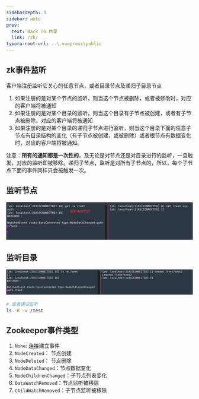 ```yaml
---
sidebarDepth: 3
sidebar: auto
prev:
  text: Back To 目录
  link: /zk/
typora-root-url: ..\.vuepress\public
---
```




## zk事件监听

客户端注册监听它关心的任意节点，或者目录节点及递归子目录节点 

1. 如果注册的是对某个节点的监听，则当这个节点被删除，或者被修改时，对应的客户端将被通知
2. 如果注册的是对某个目录的监听，则当这个目录有子节点被创建，或者有子节点被删除，对应的客户端将被通知
3. 如果注册的是对某个目录的递归子节点进行监听，则当这个目录下面的任意子节点有目录结构的变化（有子节点被创建，或被删除）或者根节点有数据变化时，对应的客户端将被通知。

注意：**所有的通知都是一次性的**，及无论是对节点还是对目录进行的监听，一旦触发，对应的监听即被移除。递归子节点，监听是对所有子节点的，所以，每个子节点下面的事件同样只会被触发一次。



## 监听节点

<img src="/images/zk/image-20211118055024699.png" alt="image-20211118055024699" />



## 监听目录

<img src="/images/zk/image-20211118055257990.png" alt="image-20211118055257990" />

```sh
# 或者递归监听
ls -R -w /test
```



##  **Zookeeper事件类型**

1. `None`: 连接建立事件
2. `NodeCreated`： 节点创建
3. `NodeDeleted`： 节点删除
4. `NodeDataChanged`：节点数据变化
5. `NodeChildrenChanged`：子节点列表变化
6. `DataWatchRemoved`：节点监听被移除
7. `ChildWatchRemoved`：子节点监听被移除